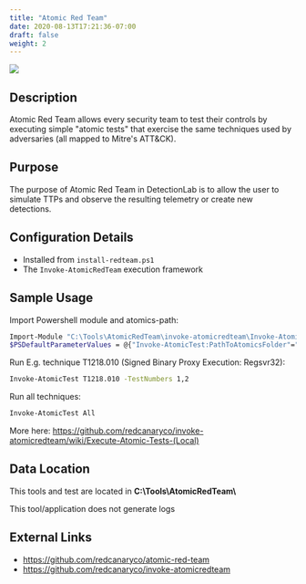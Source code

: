 ```yaml
---
title: "Atomic Red Team"
date: 2020-08-13T17:21:36-07:00
draft: false
weight: 2
---
```


![](../../images/invoke-atomicredteam.png)

## Description
Atomic Red Team allows every security team to test their controls by executing simple "atomic tests" that exercise the same techniques used by adversaries (all mapped to Mitre's ATT&CK).

## Purpose
The purpose of Atomic Red Team in DetectionLab is to allow the user to simulate TTPs and observe the resulting telemetry or create new detections.

## Configuration Details
* Installed from `install-redteam.ps1`
* The `Invoke-AtomicRedTeam` execution framework

## Sample Usage

Import Powershell module and atomics-path:
```bash
Import-Module "C:\Tools\AtomicRedTeam\invoke-atomicredteam\Invoke-AtomicRedTeam.psd1" -Force
$PSDefaultParameterValues = @{"Invoke-AtomicTest:PathToAtomicsFolder"="C:\Tools\AtomicRedTeam\atomics"}
```

Run E.g. technique T1218.010 (Signed Binary Proxy Execution: Regsvr32):
```bash
Invoke-AtomicTest T1218.010 -TestNumbers 1,2
```

Run all techniques:
```bash
Invoke-AtomicTest All
```

More here: https://github.com/redcanaryco/invoke-atomicredteam/wiki/Execute-Atomic-Tests-(Local)

## Data Location
This tools and test are located in **C:\Tools\AtomicRedTeam\\**

This tool/application does not generate logs

## External Links
* https://github.com/redcanaryco/atomic-red-team
* https://github.com/redcanaryco/invoke-atomicredteam